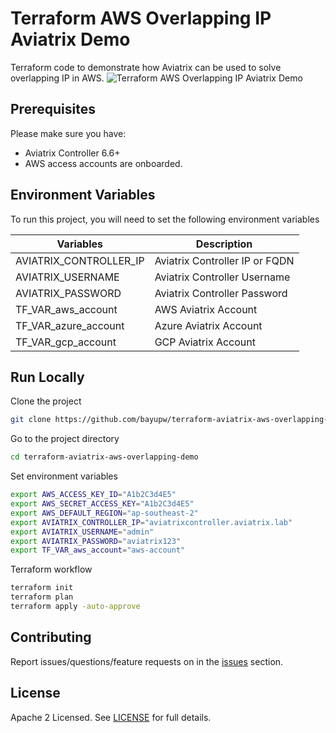 # Terraform AWS Overlapping IP Aviatrix Demo 

Terraform code to demonstrate how Aviatrix can be used to solve overlapping IP in AWS.
![Terraform AWS Overlapping IP Aviatrix Demo](images/terraform-aviatrix-aws-overlapping-demo.png "Terraform AWS Overlapping Aviatrix Demo")

## Prerequisites

Please make sure you have:
- Aviatrix Controller 6.6+
- AWS access accounts are onboarded. 

## Environment Variables

To run this project, you will need to set the following environment variables

Variables | Description
--- | ---
AVIATRIX_CONTROLLER_IP | Aviatrix Controller IP or FQDN 
AVIATRIX_USERNAME | Aviatrix Controller Username
AVIATRIX_PASSWORD | Aviatrix Controller Password
TF_VAR_aws_account | AWS Aviatrix Account 
TF_VAR_azure_account | Azure Aviatrix Account
TF_VAR_gcp_account | GCP Aviatrix Account

## Run Locally

Clone the project

```bash
git clone https://github.com/bayupw/terraform-aviatrix-aws-overlapping-demo.git
```

Go to the project directory

```bash
cd terraform-aviatrix-aws-overlapping-demo
```

Set environment variables

```bash
export AWS_ACCESS_KEY_ID="A1b2C3d4E5"
export AWS_SECRET_ACCESS_KEY="A1b2C3d4E5"
export AWS_DEFAULT_REGION="ap-southeast-2"
export AVIATRIX_CONTROLLER_IP="aviatrixcontroller.aviatrix.lab"
export AVIATRIX_USERNAME="admin"
export AVIATRIX_PASSWORD="aviatrix123"
export TF_VAR_aws_account="aws-account"
```

Terraform workflow

```bash
terraform init
terraform plan
terraform apply -auto-approve
```

## Contributing

Report issues/questions/feature requests on in the [issues](https://github.com/bayupw/terraform-aviatrix-aws-overlapping-demo/issues/new) section.

## License

Apache 2 Licensed. See [LICENSE](https://github.com/bayupw/terraform-aviatrix-aws-overlapping-demo/tree/master/LICENSE) for full details.